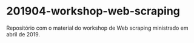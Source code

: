 # 201904-workshop-web-scraping
Repositório com o material do workshop de Web scraping ministrado em abril de 2019.
